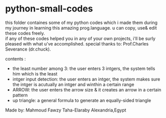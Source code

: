 # python-small-codes
this folder containes some of my python codes which i made them during my journey in learning this amazing prog.language. 
u can copy, use& edit these codes freely.  
if any of these codes helped you in any of your own projects, i'll be surly pleased with what u've accomplished. 
special thanks to: Prof.Charles Severance (dr.chuck). 

contents :
  - the least number among 3: the user enters 3 intgers, the system tells him which is the least
  - intger input detection: the user enters an intger, the system makes sure the intger is acutually an intger and winthin a certain range 
  - ARROW: the user enters the arrow size & it creates an arrow in a certain pattern 
  - up triangle: a general formula to generate an equally-sided triangle 

Made by: Mahmoud Fawzy Taha-Elaraby
Alexandria,Egypt
